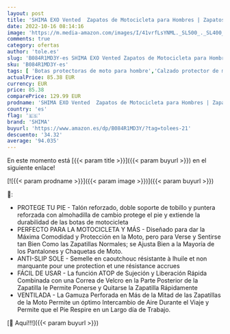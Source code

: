 ```yaml
---
layout: post
title: 'SHIMA EXO Vented  Zapatos de Motocicleta para Hombres | Zapatos de calle reforzados con sistema de cierre ATOP  Suela antideslizante  Mango de cambio de marchas  Negro  42 '
date: 2022-10-16 08:14:16
image: 'https://m.media-amazon.com/images/I/41vrfLsYNML._SL500_._SL400_.jpg'
comments: true
category: ofertas
author: 'tole.es'
slug: 'B084R1MD3Y-es SHIMA EXO Vented Zapatos de Motocicleta para Hombres |...'
sku: 'B084R1MD3Y-es'
tags: [ 'Botas protectoras de moto para hombre','Calzado protector de moto','Calzado protector de moto para hombre','Coche y moto','Motos, accesorios y piezas','Ropa de protección para moto','shima','zapatos','🇪🇸', ]
actualPrice: 85.38 EUR
currency: EUR
price: 85.38
comparePrice: 129.99 EUR
prodname: 'SHIMA EXO Vented  Zapatos de Motocicleta para Hombres | Zapatos de calle reforzados con sistema de cierre ATOP  Suela antideslizante  Mango de cambio de marchas  Negro  42 '
country: 'es'
flag: '🇪🇸'
brand: 'SHIMA'
buyurl: 'https://www.amazon.es/dp/B084R1MD3Y/?tag=tolees-21'
descuento: '34.32'
average: '94.035'
---
```


En este momento está [{{< param title >}}]({{< param buyurl >}}) en el siguiente enlace!

[![{{< param prodname >}}]({{< param image >}})]({{< param buyurl >}})

🔎:

- PROTEGE TU PIE - Talón reforzado, doble soporte de tobillo y puntera reforzada con almohadilla de cambio protege el pie y extiende la durabilidad de las botas de motocicleta
- PERFECTO PARA LA MOTOCICLETA Y MÁS - Diseñado para dar la Máxima Comodidad y Protección en la Moto, pero para Verse y Sentirse tan Bien Como las Zapatillas Normales; se Ajusta Bien a la Mayoría de los Pantalones y Chaquetas de Moto.
- ANTI-SLIP SOLE - Semelle en caoutchouc résistante à lhuile et non marquante pour une protection et une résistance accrues
- FÁCIL DE USAR - La función ATOP de Sujeción y Liberación Rápida Combinada con una Correa de Velcro en la Parte Posterior de la Zapatilla le Permite Ponerse y Quitarse la Zapatilla Rápidamente
- VENTILADA - La Gamuza Perforada en Más de la Mitad de las Zapatillas de la Moto Permite un óptimo Intercambio de Aire Durante el Viaje y Permite que el Pie Respire en un Largo día de Trabajo.

[🛒 Aquí!!!]({{< param buyurl >}})
